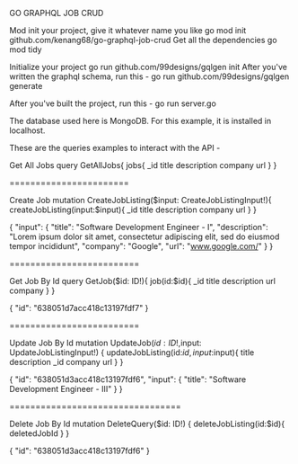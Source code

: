 GO GRAPHQL JOB CRUD

Mod init your project, give it whatever name you like go mod init github.com/kenang68/go-graphql-job-crud
Get all the dependencies go mod tidy

Initialize your project go run github.com/99designs/gqlgen init
After you've written the graphql schema, run this - go run github.com/99designs/gqlgen generate

After you've built the project, run this - go run server.go

The database used here is MongoDB. For this example, it is installed in localhost.

These are the queries examples to interact with the API -

Get All Jobs
query GetAllJobs{ jobs{ \_id title description company url } }

=======================

Create Job
mutation CreateJobListing($input: CreateJobListingInput!){ createJobListing(input:$input){ \_id title description company url } }

{ "input": { "title": "Software Development Engineer - I", "description": "Lorem ipsum dolor sit amet, consectetur adipiscing elit, sed do eiusmod tempor incididunt", "company": "Google", "url": "www.google.com/" } }

=========================

Get Job By Id
query GetJob($id: ID!){ job(id:$id){ \_id title description url company } }

{ "id": "638051d7acc418c13197fdf7" }

=========================

Update Job By Id
mutation UpdateJob($id: ID!,$input: UpdateJobListingInput!) { updateJobListing(id:$id,input:$input){ title description \_id company url } }

{ "id": "638051d3acc418c13197fdf6", "input": { "title": "Software Development Engineer - III" } }

=================================

Delete Job By Id
mutation DeleteQuery($id: ID!) { deleteJobListing(id:$id){ deletedJobId } }

{ "id": "638051d3acc418c13197fdf6" }
